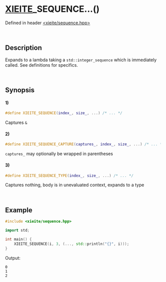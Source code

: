 # [XIEITE](../../macros.md)\_SEQUENCE...\(\)
Defined in header [<xieite/sequence.hpp>](../../../include/xieite/sequence.hpp)

&nbsp;

## Description
Expands to a lambda taking a `std::integer_sequence` which is immediately called. See definitions for specifics.

&nbsp;

## Synopsis
#### 1)
```cpp
#define XIEITE_SEQUENCE(index_, size_, ...) /* ... */
```
Captures `&`
#### 2)
```cpp
#define XIEITE_SEQUENCE_CAPTURE(captures_, index_, size_, ...) /* ... */
```
`captures_` may optionally be wrapped in parentheses
#### 3)
```cpp
#define XIEITE_SEQUENCE_TYPE(index_, size_, ...) /* ... */
```
Captures nothing, body is in unevaluated context, expands to a type


&nbsp;

## Example
```cpp
#include <xieite/sequence.hpp>

import std;

int main() {
    XIEITE_SEQUENCE(i, 3, (..., std::println("{}", i)));
}
```
Output:
```
0
1
2
```
